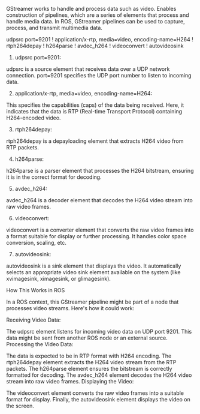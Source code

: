 GStreamer works to handle and process data such as video. Enables construction of pipelines, which are a series of elements that process and handle media data.
In ROS, GStreamer pipelines can be used to capture, process, and transmit multimedia data.

udpsrc port=9201 ! application/x-rtp, media=video, encoding-name=H264 ! rtph264depay ! h264parse ! avdec_h264 ! videoconvert ! autovideosink

1) udpsrc port=9201:

udpsrc is a source element that receives data over a UDP network connection.
port=9201 specifies the UDP port number to listen to incoming data.

2) application/x-rtp, media=video, encoding-name=H264:

This specifies the capabilities (caps) of the data being received. Here, it indicates that the data is RTP (Real-time Transport Protocol) containing H264-encoded video.

3) rtph264depay:

rtph264depay is a depayloading element that extracts H264 video from RTP packets.


4) h264parse:

h264parse is a parser element that processes the H264 bitstream, ensuring it is in the correct format for decoding.

5) avdec_h264:

avdec_h264 is a decoder element that decodes the H264 video stream into raw video frames.

6) videoconvert:

videoconvert is a converter element that converts the raw video frames into a format suitable for display or further processing. It handles color space conversion, scaling, etc.

7) autovideosink:

autovideosink is a sink element that displays the video. It automatically selects an appropriate video sink element available on the system (like xvimagesink, ximagesink, or glimagesink).


How This Works in ROS

In a ROS context, this GStreamer pipeline might be part of a node that processes video streams. Here's how it could work:

Receiving Video Data:

The udpsrc element listens for incoming video data on UDP port 9201. This data might be sent from another ROS node or an external source.
Processing the Video Data:

The data is expected to be in RTP format with H264 encoding. The rtph264depay element extracts the H264 video stream from the RTP packets.
The h264parse element ensures the bitstream is correctly formatted for decoding.
The avdec_h264 element decodes the H264 video stream into raw video frames.
Displaying the Video:

The videoconvert element converts the raw video frames into a suitable format for display.
Finally, the autovideosink element displays the video on the screen.